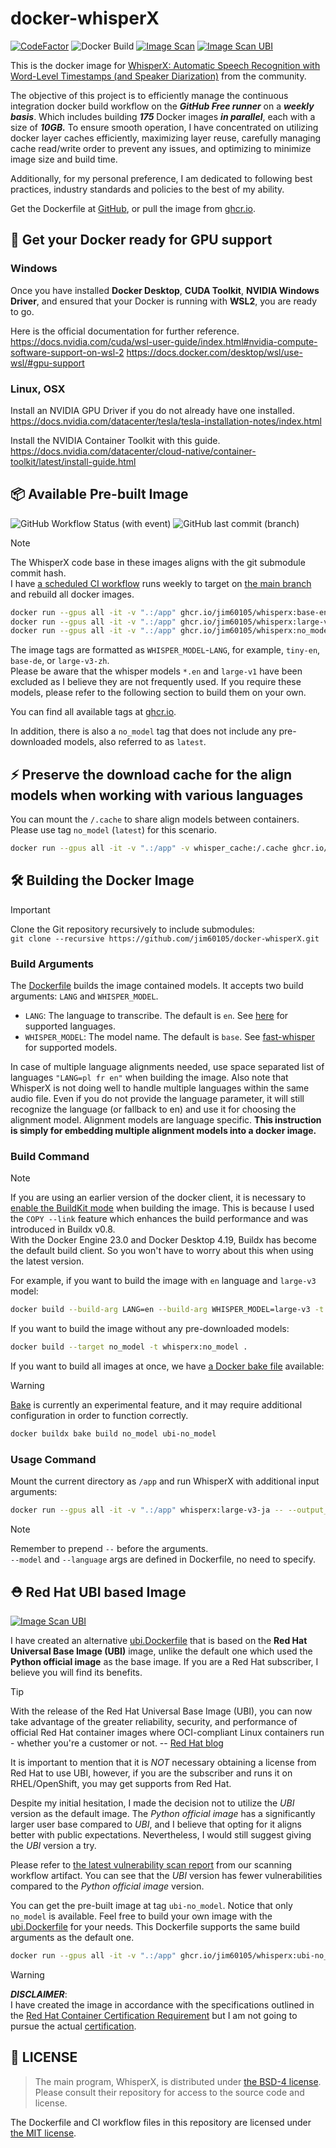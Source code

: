 # docker-whisperX

[![CodeFactor](https://www.codefactor.io/repository/github/jim60105/docker-whisperx/badge)](https://www.codefactor.io/repository/github/jim60105/docker-whisperx) ![Docker Build](https://img.shields.io/github/actions/workflow/status/jim60105/docker-whisperX/docker_publish.yml?label=Docker%20Build) [![Image Scan](https://img.shields.io/github/actions/workflow/status/jim60105/docker-whisperX/scan.yml?label=Image%20Scan)](https://github.com/jim60105/docker-whisperX/actions/workflows/scan.yml) [![Image Scan UBI](https://img.shields.io/github/actions/workflow/status/jim60105/docker-whisperX/scan_ubi.yml?label=Image%20Scan%20UBI)](https://github.com/jim60105/docker-whisperX/actions/workflows/scan_ubi.yml)

This is the docker image for [WhisperX: Automatic Speech Recognition with Word-Level Timestamps (and Speaker Diarization)](https://github.com/m-bain/whisperX) from the community.

The objective of this project is to efficiently manage the continuous integration docker build workflow on the ***GitHub Free runner*** on a ***weekly basis***. Which includes building ***175*** Docker images ***in parallel***, each with a size of ***10GB.*** To ensure smooth operation, I have concentrated on utilizing docker layer caches efficiently, maximizing layer reuse, carefully managing cache read/write order to prevent any issues, and optimizing to minimize image size and build time.

Additionally, for my personal preference, I am dedicated to following best practices, industry standards and policies to the best of my ability.

Get the Dockerfile at [GitHub](https://github.com/jim60105/docker-whisperX), or pull the image from [ghcr.io](https://ghcr.io/jim60105/whisperx).

## 🚀 Get your Docker ready for GPU support

### Windows

Once you have installed **Docker Desktop**, **CUDA Toolkit**, **NVIDIA Windows Driver**, and ensured that your Docker is running with **WSL2**, you are ready to go.

Here is the official documentation for further reference.  
<https://docs.nvidia.com/cuda/wsl-user-guide/index.html#nvidia-compute-software-support-on-wsl-2>
<https://docs.docker.com/desktop/wsl/use-wsl/#gpu-support>

### Linux, OSX

Install an NVIDIA GPU Driver if you do not already have one installed.  
<https://docs.nvidia.com/datacenter/tesla/tesla-installation-notes/index.html>

Install the NVIDIA Container Toolkit with this guide.  
<https://docs.nvidia.com/datacenter/cloud-native/container-toolkit/latest/install-guide.html>

## 📦 Available Pre-built Image

![GitHub Workflow Status (with event)](https://img.shields.io/github/actions/workflow/status/jim60105/docker-whisperX/docker_publish.yml?label=DOCKER%20BUILD&style=for-the-badge) ![GitHub last commit (branch)](https://img.shields.io/github/last-commit/jim60105/docker-whisperX/master?label=DATE&style=for-the-badge)

> [!NOTE]  
> The WhisperX code base in these images aligns with the git submodule commit hash.  
> I have [a scheduled CI workflow](https://github.com/jim60105/docker-whisperX/actions/workflows/submodule_update.yml) runs weekly to target on [the main branch](https://github.com/m-bain/whisperX/tree/main) and rebuild all docker images.

```bash
docker run --gpus all -it -v ".:/app" ghcr.io/jim60105/whisperx:base-en     -- --output_format srt audio.mp3
docker run --gpus all -it -v ".:/app" ghcr.io/jim60105/whisperx:large-v3-ja -- --output_format srt audio.mp3
docker run --gpus all -it -v ".:/app" ghcr.io/jim60105/whisperx:no_model    -- --model tiny --language en --output_format srt audio.mp3
```

The image tags are formatted as `WHISPER_MODEL`-`LANG`, for example, `tiny-en`, `base-de`, or `large-v3-zh`.  
Please be aware that the whisper models `*.en` and `large-v1` have been excluded as I believe they are not frequently used. If you require these models, please refer to the following section to build them on your own.

You can find all available tags at [ghcr.io](https://github.com/jim60105/docker-whisperX/pkgs/container/whisperx/versions?filters%5Bversion_type%5D=tagged).

In addition, there is also a `no_model` tag that does not include any pre-downloaded models, also referred to as `latest`.

## ⚡️ Preserve the download cache for the align models when working with various languages

You can mount the `/.cache` to share align models between containers.  
Please use tag `no_model` (`latest`) for this scenario.

```bash
docker run --gpus all -it -v ".:/app" -v whisper_cache:/.cache ghcr.io/jim60105/whisperx:latest -- --model large-v3 --language en --output_format srt audio.mp3
```

## 🛠️ Building the Docker Image

> [!IMPORTANT]  
> Clone the Git repository recursively to include submodules:  
> `git clone --recursive https://github.com/jim60105/docker-whisperX.git`

### Build Arguments

The [Dockerfile](Dockerfile) builds the image contained models. It accepts two build arguments: `LANG` and `WHISPER_MODEL`.

- `LANG`: The language to transcribe. The default is `en`. See [here](https://github.com/jim60105/docker-whisperX/blob/master/load_align_model.py) for supported languages.
- `WHISPER_MODEL`: The model name. The default is `base`. See [fast-whisper](https://huggingface.co/Systran) for supported models.

In case of multiple language alignments needed, use space separated list of languages `"LANG=pl fr en"` when building the image. Also note that WhisperX is not doing well to handle multiple languages within the same audio file. Even if you do not provide the language parameter, it will still recognize the language (or fallback to en) and use it for choosing the alignment model. Alignment models are language specific. **This instruction is simply for embedding multiple alignment models into a docker image.**

### Build Command

> [!NOTE]  
> If you are using an earlier version of the docker client, it is necessary to [enable the BuildKit mode](https://docs.docker.com/build/buildkit/#getting-started) when building the image. This is because I used the `COPY --link` feature which enhances the build performance and was introduced in Buildx v0.8.  
> With the Docker Engine 23.0 and Docker Desktop 4.19, Buildx has become the default build client. So you won't have to worry about this when using the latest version.

For example, if you want to build the image with `en` language and `large-v3` model:

```bash
docker build --build-arg LANG=en --build-arg WHISPER_MODEL=large-v3 -t whisperx:large-v3-en .
```

If you want to build the image without any pre-downloaded models:

```bash
docker build --target no_model -t whisperx:no_model .
```

If you want to build all images at once, we have [a Docker bake file](docker-bake.hcl) available:

> [!WARNING]  
> [Bake](https://docs.docker.com/build/bake/) is currently an experimental feature, and it may require additional configuration in order to function correctly.

```bash
docker buildx bake build no_model ubi-no_model
```

### Usage Command

Mount the current directory as `/app` and run WhisperX with additional input arguments:

```bash
docker run --gpus all -it -v ".:/app" whisperx:large-v3-ja -- --output_format srt audio.mp3
```

> [!NOTE]  
> Remember to prepend `--` before the arguments.  
> `--model` and `--language` args are defined in Dockerfile, no need to specify.

## ⛑️ Red Hat UBI based Image

[![Image Scan UBI](https://img.shields.io/github/actions/workflow/status/jim60105/docker-whisperX/scan_ubi.yml?label=Image%20Scan%20UBI)](https://github.com/jim60105/docker-whisperX/actions/workflows/scan_ubi.yml)

I have created an alternative [ubi.Dockerfile](ubi.Dockerfile) that is based on the **Red Hat Universal Base Image (UBI)** image, unlike the default one which used the **Python official image** as the base image. If you are a Red Hat subscriber, I believe you will find its benefits.

> [!TIP]
> With the release of the Red Hat Universal Base Image (UBI), you can now take advantage of the greater reliability, security, and performance of official Red Hat container images where OCI-compliant Linux containers run - whether you're a customer or not. -- [Red Hat blog](https://www.redhat.com/en/blog/introducing-red-hat-universal-base-image)

It is important to mention that it is *NOT* necessary obtaining a license from Red Hat to use UBI, however, if you are the subscriber and runs it on RHEL/OpenShift, you may get supports from Red Hat.

Despite my initial hesitation, I made the decision not to utilize the *UBI* version as the default image. The *Python official image* has a significantly larger user base compared to *UBI*, and I believe that opting for it aligns better with public expectations. Nevertheless, I would still suggest giving the *UBI* version a try.

Please refer to [the latest vulnerability scan report](https://github.com/jim60105/docker-whisperX/actions/workflows/scan.yml?query=is%3Asuccess) from our scanning workflow artifact. You can see that the *UBI* version has fewer vulnerabilities compared to the *Python official image* version.

You can get the pre-built image at tag `ubi-no_model`. Notice that only `no_model` is available. Feel free to build your own image with the [ubi.Dockerfile](ubi.Dockerfile) for your needs. This Dockerfile supports the same build arguments as the default one.

```bash
docker run --gpus all -it -v ".:/app" ghcr.io/jim60105/whisperx:ubi-no_model -- --model tiny --language en --output_format srt audio.mp3
```

> [!WARNING]
> ***DISCLAIMER***:  
> I have created the image in accordance with the specifications outlined in the [Red Hat Container Certification Requirement](https://access.redhat.com/documentation/en-us/red_hat_software_certification/8.72/html/red_hat_openshift_software_certification_policy_guide/assembly-requirements-for-container-images_openshift-sw-cert-policy-introduction) but I am not going to pursue the actual [certification](https://connect.redhat.com/en/partner-with-us/red-hat-container-certification).

## 📝 LICENSE

> The main program, WhisperX, is distributed under [the BSD-4 license](https://github.com/m-bain/whisperX/blob/main/LICENSE).  
> Please consult their repository for access to the source code and license.

The Dockerfile and CI workflow files in this repository are licensed under [the MIT license](LICENSE).
